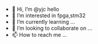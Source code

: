 - 👋 Hi, I’m @yjc  hello
- 👀 I’m interested in fpga,stm32
- 🌱 I’m currently learning ...
- 💞️ I’m looking to collaborate on ...
- 📫 How to reach me ...

<!---
yjchello/yjchello is a ✨ special ✨ repository because its `README.md` (this file) appears on your GitHub profile.
You can click the Preview link to take a look at your changes.
--->
